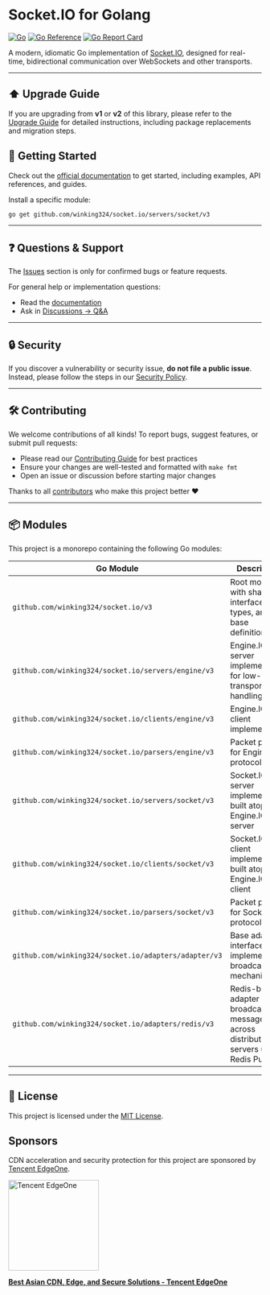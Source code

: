 # Socket.IO for Golang

[![Go](https://github.com/winking324/socket.io/actions/workflows/go.yml/badge.svg)](https://github.com/winking324/socket.io/actions/workflows/go.yml)
[![Go Reference](https://pkg.go.dev/badge/github.com/winking324/socket.io/servers/socket/v3.svg)](https://pkg.go.dev/github.com/winking324/socket.io/servers/socket/v3)
[![Go Report Card](https://goreportcard.com/badge/github.com/winking324/socket.io/v3)](https://goreportcard.com/report/github.com/winking324/socket.io/v3)

A modern, idiomatic Go implementation of [Socket.IO](https://socket.io/), designed for real-time, bidirectional communication over WebSockets and other transports.

---

## ⬆️ Upgrade Guide

If you are upgrading from **v1** or **v2** of this library, please refer to the [Upgrade Guide](docs/UPGRADE.md) for detailed instructions, including package replacements and migration steps.

## 🚀 Getting Started

Check out the [official documentation](https://github.com/winking324/socket.io/tree/v3/docs) to get started, including examples, API references, and guides.

Install a specific module:

```bash
go get github.com/winking324/socket.io/servers/socket/v3
```

---

## ❓ Questions & Support

The [Issues](https://github.com/winking324/socket.io/issues) section is only for confirmed bugs or feature requests.

For general help or implementation questions:

- Read the [documentation](https://github.com/winking324/socket.io/tree/v3/docs)
- Ask in [Discussions → Q&A](https://github.com/winking324/socket.io/discussions/new?category=q-a)

---

## 🔒 Security

If you discover a vulnerability or security issue, **do not file a public issue**. Instead, please follow the steps in our [Security Policy](./SECURITY.md).

---

## 🛠 Contributing

We welcome contributions of all kinds! To report bugs, suggest features, or submit pull requests:

- Please read our [Contributing Guide](./CONTRIBUTING.md) for best practices
- Ensure your changes are well-tested and formatted with `make fmt`
- Open an issue or discussion before starting major changes

Thanks to all [contributors](https://github.com/winking324/socket.io/graphs/contributors) who make this project better ❤️

---

## 📦 Modules

This project is a monorepo containing the following Go modules:

| Go Module                                                  | Description                                                                                      |
|------------------------------------------------------------|--------------------------------------------------------------------------------------------------|
| `github.com/winking324/socket.io/v3`                       | Root module with shared interfaces, types, and base definitions                                 |
| `github.com/winking324/socket.io/servers/engine/v3`        | Engine.IO server implementation for low-level transport handling                                |
| `github.com/winking324/socket.io/clients/engine/v3`        | Engine.IO client implementation                                                                 |
| `github.com/winking324/socket.io/parsers/engine/v3`        | Packet parser for Engine.IO protocol                                                            |
| `github.com/winking324/socket.io/servers/socket/v3`        | Socket.IO server implementation built atop the Engine.IO server                                 |
| `github.com/winking324/socket.io/clients/socket/v3`        | Socket.IO client implementation built atop the Engine.IO client                                 |
| `github.com/winking324/socket.io/parsers/socket/v3`        | Packet parser for Socket.IO protocol                                                            |
| `github.com/winking324/socket.io/adapters/adapter/v3`      | Base adapter interface for implementing broadcast mechanisms                                    |
| `github.com/winking324/socket.io/adapters/redis/v3`        | Redis-based adapter for broadcasting messages across distributed servers using Redis Pub/Sub    |

---

## 🧾 License

This project is licensed under the [MIT License](https://opensource.org/licenses/MIT).

## Sponsors

CDN acceleration and security protection for this project are sponsored by [Tencent EdgeOne](https://edgeone.ai/?from=github).

<p align="left">
  <a href="https://edgeone.ai/?from=github" target="_blank">
    <img src="https://edgeone.ai/media/34fe3a45-492d-4ea4-ae5d-ea1087ca7b4b.png" alt="Tencent EdgeOne" width="180">
  </a>
</p>

[**Best Asian CDN, Edge, and Secure Solutions - Tencent EdgeOne**](https://edgeone.ai/?from=github)